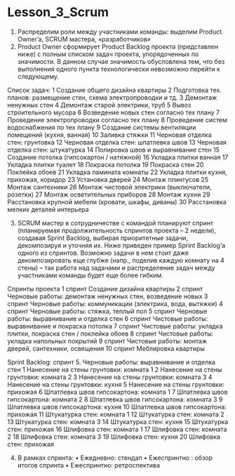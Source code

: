 # Lesson_3_Scrum
1. Распределим роли между участниками команды: выделим Product Owner’a, SCRUM мастера,
«разработчиков»
2. Product Owner сформирует Product Backlog проекта (представлен ниже) с полным списком задач
проекта, упорядоченных по значимости. В данном случае значимость обусловлена тем, что без
выполнения одного пункта технологически невозможно перейти к следующему.

Список задач:
1 Создание общего дизайна квартиры
2 Подготовка тех. планов: размещение стен, схема электропроводки и тд.
3 Демонтаж ненужных стен
4 Демонтаж старой электрики, труб
5 Вывоз строительного мусора
6 Возведение новых стен согласно тех плану
7 Проведение электропроводки согласно тех плану
8 Проведение систем водоснабжения по тех плану
9 Создание системы вентиляции помещений (кухня, ванная)
10 Заливка стяжки
11 Черновая отделка стен: грунтовка
12 Черновая отделка стен: шпатлевка швов
13 Черновая отделка стен: штукатурка
14 Полировка швов и выравнивание стен
15 Создание потолка (гипсокартон / натяжной)
16 Укладка плитки ванная
17 Укладка плитки туалет
18 Покраска потолка
19 Покраска стен
20 Поклейка обоев
21 Укладка ламината комнаты
22 Укладка плитки кухня, прихожая, коридор
23 Установка дверей
24 Монтаж плинтусов
25 Монтаж сантехники
26 Монтаж чистовой электрики (выключатели, розетки)
27 Монтаж осветительных приборов
28 Монтаж кухни
29 Расстановка крупной мебели (кровати, шкафы, диваны)
30 Расстановка мелких деталей интерьера



3. SCRUM мастер в сотрудничестве с командой планируют спринт (планируемая продолжительность
спринтов проекта – 2 недели), создавая Sprint Backlog, выбирая приоритетные задачи,
декомпозируя и уточняя их. Ниже приведен пример Sprint Backlog’а одного из спринтов. Возможно
задачи в нем стоит даже декомпозировать еще глубже (напр., поделив каждую комнату на 4 стены)
– так работа над задачами и распределение задач между участниками команды будет еще более
гибким.


 Спринты проекта
1 спринт Создание дизайна квартиры
2 спринт Черновые работы: демонтаж ненужных стен, возведение новых
3 спринт Черновые работы: коммуникации (электрика, вода, вытяжки)
4 спринт Черновые работы: стяжка, теплый пол
5 спринт Черновые работы: выравнивание и отделка стен
6 спринт Чистовые работы: выравнивание и покраска потолка
7 спринт Чистовые работы: укладка плитки, покраска стен / поклейка обоев
8 спринт Чистовые работы: укладка напольных покрытий
9 спринт Чистовые работы: монтаж дверей, сантехники, освещения
10 спринт Меблировка квартиры



Sprint Backlog: спринт 5.
Черновые работы: выравнивание и отделка стен
1 Нанесение на стены грунтовки: комната 1
2 Нанесение на стены грунтовки: комната 2
3 Нанесение на стены грунтовки: комната 3
4 Нанесение на стены грунтовки: кухня
5 Нанесение на стены грунтовки: прихожая
6 Шпатлевка швов гипсокартона: комната 1
7 Шпатлевка швов гипсокартона: комната 2
8 Шпатлевка швов гипсокартона: комната 3
9 Шпатлевка швов гипсокартона: кухня
10 Шпатлевка швов гипсокартона: прихожая
11 Штукатурка стен: комната 1
12 Штукатурка стен: комната 2
13 Штукатурка стен: комната 3
14 Штукатурка стен: кухня
15 Штукатурка стен: прихожая
16 Шлифовка стен: комната 1
17 Шлифовка стен: комната 2
18 Шлифовка стен: комната 3
19 Шлифовка стен: кухня
20 Шлифовка стен: прихожая



4. В рамках спринта:
• Ежедневно: стендап
• Ежеспринтно : обзор итогов спринта
• Ежеспринтно: ретроспектива
